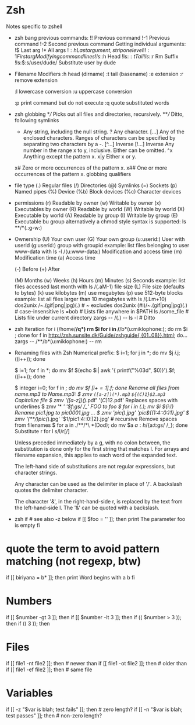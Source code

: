 # Zsh
Notes specific to zshell





* zsh bang
previous commands:
   !!  Previous command
   !-1 Previous command
   !-2 Second previous command
Getting individual arguments:
   !$   Last arg
   !*   All args
   !$:h Last argument, strip one level
   !!:1 First arg
Modifying commandlines
   !ls:$:h             Head
   !ls:$:t             Tail
   !ls:$:r             Rm Suffix
   !ls:$:s/user/dude/  Substitute user by dude
* Filename Modifiers
  :h    head (dirname)
  :t    tail (basename)
  :e    extension
  :r    remove extension

  :l    lowercase conversion
  :u    uppercase conversion

  :p    print command but do not execute
  :q    quote substituted words

* zsh globbing
  **/*  Picks out all files and directories, recursively.
  ***/* Ditto, following symlinks
  * Any string, including the null string.
  ? Any character.
  [...] Any of the enclosed characters. Ranges of characters can be specified by
  separating two characters by a -.
  [^...]    Inverse
  [!...]    Inverse
  <x-y> Any number in the range x to y, inclusive. Either can be omitted.
  ^x    Anything except the pattern x.
  x|y   Either x or y.

  x#    Zero or more occurrences of the pattern x.
  x##   One or more occurrences of the pattern x.
globbing qualifiers
* file type
    (.)     Regular files
    (/)     Directories
    (@)     Symlinks
    (=) Sockets
    (p) Named pipes
    (%) Device
    (%b)    Block devices
    (%c)    Character devices
* permissions
    (r)     Readable by owner
    (w)     Writable by owner
    (x)     Executables by owner
    (R)     Readable by world
    (W)     Writable by world
    (X)     Executable by world
    (A) Readable by group
    (I) Writable by group
    (E) Executable bu group
alternatively a chmod style syntax is supported:
    ls **/*(.:g-w:)
* Ownership
    (U)     Your own user
    (G)     Your own group
    (u:userid:) User with userid
    (g:userid:) group with groupid
example: list files belonging to user www-data with ls -l /(u:www-data:)
Modification and access time
    (m) Modification time
    (a) Access time

    (-) Before
    (+) After

    (M) Months
    (w) Weeks
    (h) Hours
    (m) Minutes
    (s) Seconds
example: list files accessed last month with ls /(.aM-1)
file size
    (L) File size (defaults to bytes)
    (k) use kilobytes
    (m) use megabytes
    (p) use 512-byte blocks
example: list all files larger than 10 megabytes with ls /(.Lm+10)
dos2unix /~.(gif|png|jpg)(.) # ~ excludes
dos2unix (#i)/~.(gif|png|jpg)(.) # case-insensitive
ls =bob # Lists file anywhere in $PATH
ls /some_file # Lists file under current directory zargs -- /(.) -- ls -l # Ditto
* zsh Iteration
  for i (/home/**/q*) rm $i
  for i in /**/b*(u:miklophone:); do rm $i ; done
  for f in http://zsh.sunsite.dk/Guide/zshguide{,{01..08}}.html; do...
  zargs -- /**/b*(u:miklophone:) -- rm

* Renaming files with Zsh
Numerical prefix:
   $  i=1; for j in *; do mv $j $i.$j; ((i++)); done

   $  i=1; for f in *; do mv $f $(echo $i| awk '{ printf("%03d", $0)}').$f;
   ((i++)); done

   $  integer i=0; for f in *; do mv $f $[i+=1].$f; done
Rename all files from name.mp3 to Name.mp3:
   $  zmv `([a-z])(*).mp3` `${(C)1}$2.mp3`
Capitalize file
   $  zmv '([a-z])(*).pdf' '${(C)1}$2.pdf'
Replaces spaces with underlines
   $  zmv '* *' '$f:gs/ /_'
FOO to foo
   $  for i in *(.); mv $i ${i:l}
Rename pic1.jpg to pic0001.jpg ...
   $  zmv 'pic(*).jpg' 'pic${(1:4::0:)1}.jpg'
   $  zmv '(**/)pic(*).jpg' '$1/pic1:4::0:)2}.jpg'  # recursive
Remove spaces from filenames
   $  for a in ./**/*\ *(Dod); do mv $a ${a:h}/${a:t:gs/ /_}; done
Substitute r for l
   s/l/r[/]

   Unless preceded immediately by a g, with no colon between, the
   substitution is done only for the first string that matches l. For
   arrays and filename expansion, this applies to each word of the
   expanded text.

   The left-hand side of substitutions are not regular expressions,
   but character strings.

   Any character can be used as the delimiter in place of '/'. A
   backslash quotes the delimiter character.

   The character '&', in the right-hand-side r, is replaced by the
   text from the left-hand-side l. The '&' can be quoted with a
   backslash.

* zsh if # see also -z below
  if [[ $foo = '' ]]; then
  print The parameter foo is empty
  fi
# quote the term to avoid pattern matching (not regexp, btw)
  if [[ biriyana = b* ]]; then
  print Word begins with a b
  fi
# Numbers
  if [[ $number -gt 3 ]]; then
  if [[ $number -lt 3 ]]; then
  if (( $number > 3 )); then
  if (( 3 )); then
# Files
  if [[ file1 -nt file2 ]]; then        # newer than
  if [[ file1 -ot file2 ]]; then        # older than
  if [[ file1 -ef file2 ]]; then        # same file
# Variables
  if [[ -z "$var is blah; test fails" ]]; then      # zero length?
  if [[ -n "$var is blah; test passes" ]]; then     # non-zero length?
